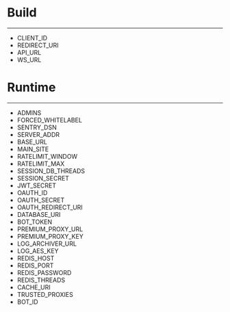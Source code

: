 # Build
---
- CLIENT_ID
- REDIRECT_URI
- API_URL
- WS_URL

# Runtime
---

- ADMINS
- FORCED_WHITELABEL
- SENTRY_DSN  
- SERVER_ADDR
- BASE_URL
- MAIN_SITE
- RATELIMIT_WINDOW
- RATELIMIT_MAX
- SESSION_DB_THREADS
- SESSION_SECRET
- JWT_SECRET
- OAUTH_ID
- OAUTH_SECRET
- OAUTH_REDIRECT_URI
- DATABASE_URI
- BOT_TOKEN
- PREMIUM_PROXY_URL
- PREMIUM_PROXY_KEY
- LOG_ARCHIVER_URL
- LOG_AES_KEY
- REDIS_HOST
- REDIS_PORT
- REDIS_PASSWORD
- REDIS_THREADS
- CACHE_URI
- TRUSTED_PROXIES
- BOT_ID
